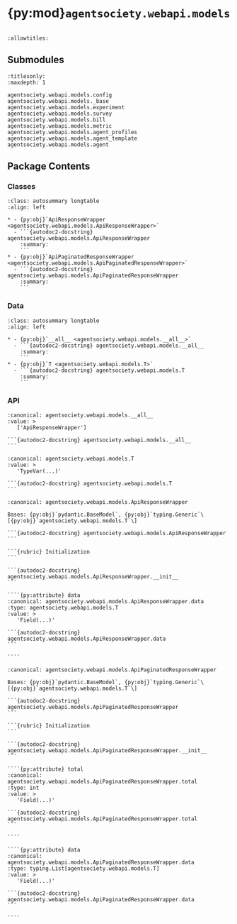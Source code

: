 # {py:mod}`agentsociety.webapi.models`

```{py:module} agentsociety.webapi.models
```

```{autodoc2-docstring} agentsociety.webapi.models
:allowtitles:
```

## Submodules

```{toctree}
:titlesonly:
:maxdepth: 1

agentsociety.webapi.models.config
agentsociety.webapi.models._base
agentsociety.webapi.models.experiment
agentsociety.webapi.models.survey
agentsociety.webapi.models.bill
agentsociety.webapi.models.metric
agentsociety.webapi.models.agent_profiles
agentsociety.webapi.models.agent_template
agentsociety.webapi.models.agent
```

## Package Contents

### Classes

````{list-table}
:class: autosummary longtable
:align: left

* - {py:obj}`ApiResponseWrapper <agentsociety.webapi.models.ApiResponseWrapper>`
  - ```{autodoc2-docstring} agentsociety.webapi.models.ApiResponseWrapper
    :summary:
    ```
* - {py:obj}`ApiPaginatedResponseWrapper <agentsociety.webapi.models.ApiPaginatedResponseWrapper>`
  - ```{autodoc2-docstring} agentsociety.webapi.models.ApiPaginatedResponseWrapper
    :summary:
    ```
````

### Data

````{list-table}
:class: autosummary longtable
:align: left

* - {py:obj}`__all__ <agentsociety.webapi.models.__all__>`
  - ```{autodoc2-docstring} agentsociety.webapi.models.__all__
    :summary:
    ```
* - {py:obj}`T <agentsociety.webapi.models.T>`
  - ```{autodoc2-docstring} agentsociety.webapi.models.T
    :summary:
    ```
````

### API

````{py:data} __all__
:canonical: agentsociety.webapi.models.__all__
:value: >
   ['ApiResponseWrapper']

```{autodoc2-docstring} agentsociety.webapi.models.__all__
```

````

````{py:data} T
:canonical: agentsociety.webapi.models.T
:value: >
   'TypeVar(...)'

```{autodoc2-docstring} agentsociety.webapi.models.T
```

````

`````{py:class} ApiResponseWrapper(**data: typing.Any)
:canonical: agentsociety.webapi.models.ApiResponseWrapper

Bases: {py:obj}`pydantic.BaseModel`, {py:obj}`typing.Generic`\[{py:obj}`agentsociety.webapi.models.T`\]

```{autodoc2-docstring} agentsociety.webapi.models.ApiResponseWrapper
```

```{rubric} Initialization
```

```{autodoc2-docstring} agentsociety.webapi.models.ApiResponseWrapper.__init__
```

````{py:attribute} data
:canonical: agentsociety.webapi.models.ApiResponseWrapper.data
:type: agentsociety.webapi.models.T
:value: >
   'Field(...)'

```{autodoc2-docstring} agentsociety.webapi.models.ApiResponseWrapper.data
```

````

`````

`````{py:class} ApiPaginatedResponseWrapper(**data: typing.Any)
:canonical: agentsociety.webapi.models.ApiPaginatedResponseWrapper

Bases: {py:obj}`pydantic.BaseModel`, {py:obj}`typing.Generic`\[{py:obj}`agentsociety.webapi.models.T`\]

```{autodoc2-docstring} agentsociety.webapi.models.ApiPaginatedResponseWrapper
```

```{rubric} Initialization
```

```{autodoc2-docstring} agentsociety.webapi.models.ApiPaginatedResponseWrapper.__init__
```

````{py:attribute} total
:canonical: agentsociety.webapi.models.ApiPaginatedResponseWrapper.total
:type: int
:value: >
   'Field(...)'

```{autodoc2-docstring} agentsociety.webapi.models.ApiPaginatedResponseWrapper.total
```

````

````{py:attribute} data
:canonical: agentsociety.webapi.models.ApiPaginatedResponseWrapper.data
:type: typing.List[agentsociety.webapi.models.T]
:value: >
   'Field(...)'

```{autodoc2-docstring} agentsociety.webapi.models.ApiPaginatedResponseWrapper.data
```

````

`````
